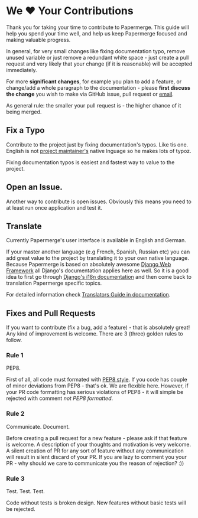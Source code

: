 # We :heart: Your Contributions

Thank you for taking your time to contribute to Papermerge. This guide will
help you spend your time well, and help us keep Papermerge focused and making
valuable progress.

In general, for very small changes like fixing documentation typo, remove
unused variable or just remove a redundant white space - just create a pull
request and very likely that your change (if it is reasonable) will be
accepted immediately.

For more **significant changes**, for example you plan to add a feature, or
change/add a whole paragraph to the documentation - please **first discuss the
change** you wish to make via GitHub issue, pull request or
[email](mailto:eugen@papermerge.com).

As general rule: the smaller your pull request is - the higher chance of it
being merged.


## Fix a Typo

Contribute to the project just by fixing documentation's typos. Like tis one. English is not [project maintainer's](https://github.com/ciur/) native lnguage so he makes lots of typoz.

Fixing documentation typos is easiest and fastest way to value to the project. 

## Open an Issue.

Another way to contribute is open issues. Obviously this means you need to at
least run once application and test it.


## Translate

Currently Papermerge's user interface is available in English and German.

If your master another language (e.g French, Spanish, Russian etc)
you can add great value to the project by translating it to your own native
language. Because Papermerge is based on absolutely awesome [Django Web
Framework](https://www.djangoproject.com/) all Django's documentation applies
here as well. So it is a good idea to first go through [Django's i18n
documentation](https://docs.djangoproject.com/en/3.1/topics/i18n/) and then
come back to translation Papermerge specific topics.

For detailed information check [Translators Guide in
documentation](https://papermerge.readthedocs.io/en/latest/translators_guide/index.html).


## Fixes and Pull Requests

If you want to contribute (fix a bug, add a feature) - that is absolutely great!
Any kind of improvement is welcome.
There are 3 (three) golden rules to follow.


### Rule 1

PEP8.

First of all, all code must formated with [PEP8
style](https://www.python.org/dev/peps/pep-0008/). If you code has couple of
minor deviations from PEP8 - that's ok. We are flexible here.
However, if your PR code formatting has serious violations of PEP8 - it will
simple be rejected with comment *not PEP8 formatted*.


### Rule 2

Communicate. Document.

Before creating a pull request for a new feature - please ask if that feature
is welcome. A description of your thoughts and motivation is very welcome. A
silent creation of PR for any sort of feature without any communication will
result in silent discard of your PR. If you are lazy to comment you your PR -
why should we care to communicate you the reason of rejection? :))


### Rule 3

Test. Test. Test.

Code without tests is broken design.
New features without basic tests will be rejected.
